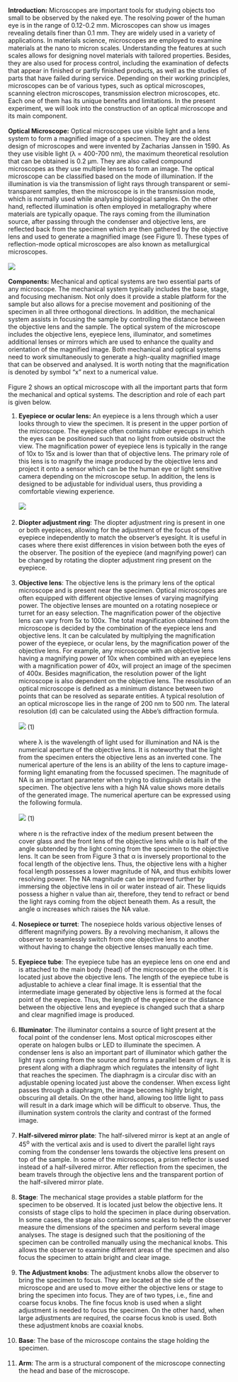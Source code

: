 <b>Introduction:</b> Microscopes are important tools for studying objects too small to be observed by the naked eye. The resolving power of the human eye is in the range of 0.12-0.2 mm. Microscopes can show us images revealing details finer than 0.1 mm.  They are widely used in a variety of applications. In materials science, microscopes are employed to examine materials at the nano to micron scales. Understanding the features at such scales allows for designing novel materials with tailored properties. Besides, they are also used for process control, including the examination of defects that appear in finished or partly finished products, as well as the studies of parts that have failed during service. Depending on their working principles, microscopes can be of various types, such as optical microscopes, scanning electron microscopes, transmission electron microscopes, etc. Each one of them has its unique benefits and limitations. In the present experiment, we will look into the construction of an optical microscope and its main component.<br><br>
<b>Optical Microscope:</b> Optical microscopes use visible light and a lens system to form a magnified image of a specimen. They are the oldest design of microscopes and were invented by Zacharias Janssen in 1590. As they use visible light (λ = 400-700 nm), the maximum theoretical resolution that can be obtained is 0.2 μm.  They are also called compound microscopes as they use multiple lenses to form an image. The optical microscope can be classified based on the mode of illumination.  If the illumination is via the transmission of light rays through transparent or semi-transparent samples, then the microscope is in the transmission mode, which is normally used while analysing biological samples. On the other hand, reflected illumination is often employed in metallography where materials are typically opaque.  The rays coming from the illumination source, after passing through the condenser and objective lens, are reflected back from the specimen which are then gathered by the objective lens and used to generate a magnified image (see Figure 1). These types of reflection-mode optical microscopes are also known as metallurgical microscopes.<br><br>
<img src="images/img1.PNG"><br><br>
<b>Components:</b> Mechanical and optical systems are two essential parts of any microscope. The mechanical system typically includes the base, stage, and focusing mechanism. Not only does it provide a stable platform for the sample but also allows for a precise movement and positioning of the specimen in all three orthogonal directions. In addition, the mechanical system assists in focusing the sample by controlling the distance between the objective lens and the sample.  The optical system of the microscope includes the objective lens, eyepiece lens, illuminator, and sometimes additional lenses or mirrors which are used to enhance the quality and orientation of the magnified image. Both mechanical and optical systems need to work simultaneously to generate a high-quality magnified image that can be observed and analysed. It is worth noting that the magnification is denoted by symbol “x” next to a numerical value.<br><br>
Figure 2 shows an optical microscope with all the important parts that form the mechanical and optical systems. The description and role of each part is given below.<br>
1.	<b>Eyepiece or ocular lens:</b> An eyepiece is a lens through which a user looks through to view the specimen. It is present in the upper portion of the microscope. The eyepiece often contains rubber eyecups in which the eyes can be positioned such that no light from outside obstruct the view.  The magnification power of eyepiece lens is typically in the range of 10x to 15x and is lower than that of objective lens. The primary role of this lens is to magnify the image produced by the objective lens and project it onto a sensor which can be the human eye or light sensitive camera depending on the microscope setup. In addition, the lens is designed to be adjustable for individual users, thus providing a comfortable viewing experience. <br><br>
<img src="images/img2.PNG"><br><br>
2.	<b>Diopter adjustment ring</b>: The diopter adjustment ring is present in one or both eyepieces, allowing for the adjustment of the focus of the eyepiece independently to match the observer’s eyesight.  It is useful in cases where there exist differences in vision between both the eyes of the observer. The position of the eyepiece (and magnifying power) can be changed by rotating the diopter adjustment ring present on the eyepiece.<br><br>
3.	<b>Objective lens</b>: The objective lens is the primary lens of the optical microscope and is present near the specimen. Optical microscopes are often equipped with different objective lenses of varying magnifying power. The objective lenses are mounted on a rotating nosepiece or turret for an easy selection. The magnification power of the objective lens can vary from 5x to 100x. The total magnification obtained from the microscope is decided by the combination of the eyepiece lens and objective lens. It can be calculated by multiplying the magnification power of the eyepiece, or ocular lens, by the magnification power of the objective lens.  For example, any microscope with an objective lens having a magnifying power of 10x when combined with an eyepiece lens with a magnification power of 40x, will project an image of the specimen of 400x. Besides magnification, the resolution power of the light microscope is also dependent on the objective lens. The resolution of an optical microscope is defined as a minimum distance between two points that can be resolved as separate entities.  A typical resolution of an optical microscope lies in the range of 200 nm to 500 nm. The lateral resolution (d) can be calculated using the Abbe’s diffraction formula.<br><br>
<img src="images/formula1.PNG">   (1)<br><br> 
where λ is the wavelength of light used for illumination and NA is the numerical aperture of the objective lens.  It is noteworthy that the light from the specimen enters the objective lens as an inverted cone.  The numerical aperture of the lens is an ability of the lens to capture image-forming light emanating from the focussed specimen. The magnitude of NA is an important parameter when trying to distinguish details in the specimen. The objective lens with a high NA value shows more details of the generated image. The numerical aperture can be expressed using the following formula.<br><br> 
<img src="images/formula2.PNG">   (1)<br><br> 
where n is the refractive index of the medium present between the cover glass and the front lens of the objective lens while α is half of the angle subtended by the light coming from the specimen to the objective lens. It can be seen from Figure 3 that α is inversely proportional to the focal length of the objective lens.  Thus, the objective lens with a higher focal length possesses a lower magnitude of NA, and thus exhibits lower resolving power.  The NA magnitude can be improved further by immersing the objective lens in oil or water instead of air. These liquids possess a higher n value than air, therefore, they tend to refract or bend the light rays coming from the object beneath them. As a result, the angle α increases which raises the NA value. <br><br> 
4.	<b>Nosepiece or turret</b>: The nosepiece holds various objective lenses of different magnifying powers. By a revolving mechanism, it allows the observer to seamlessly switch from one objective lens to another without having to change the objective lenses manually each time.<br><br>
5.	<b>Eyepiece tube</b>: The eyepiece tube has an eyepiece lens on one end and is attached to the main body (head) of the microscope on the other. It is located just above the objective lens.  The length of the eyepiece tube is adjustable to achieve a clear final image.  It is essential that the intermediate image generated by objective lens is formed at the focal point of the eyepiece. Thus, the length of the eyepiece or the distance between the objective lens and eyepiece is changed such that a sharp and clear magnified image is produced.<br><br>
6.	<b>Illuminator</b>: The illuminator contains a source of light present at the focal point of the condenser lens. Most optical microscopes either operate on halogen bulbs or LED to illuminate the specimen. A condenser lens is also an important part of illuminator which gather the light rays coming from the source and forms a parallel beam of rays. It is present along with a diaphragm which regulates the intensity of light that reaches the specimen. The diaphragm is a circular disc with an adjustable opening located just above the condenser. When excess light passes through a diaphragm, the image becomes highly bright, obscuring all details. On the other hand, allowing too little light to pass will result in a dark image which will be difficult to observe. Thus, the illumination system controls the clarity and contrast of the formed image.<br><br>
7.	<b>Half-silvered mirror plate</b>: The half-silvered mirror is kept at an angle of 45<sup>o</sup> with the vertical axis and is used to divert the parallel light rays coming from the condenser lens towards the objective lens present on top of the sample. In some of the microscopes, a prism reflector is used instead of a half-silvered mirror. After reflection from  the specimen, the beam travels through the objective lens and the transparent portion of the half-silvered mirror plate.<br><br>
8.	<b>Stage</b>: The mechanical stage provides a stable platform for the specimen to be observed.  It is located just below the objective lens. It consists of stage clips to hold the specimen in place during observation. In some cases, the stage also contains some scales to help the observer measure the dimensions of the specimen and perform several image analyses. The stage is designed such that the positioning of the specimen can be controlled manually using the mechanical knobs. This allows the observer to examine different areas of the specimen and also focus the specimen to attain bright and clear image.<br><br>
9.	<b>The Adjustment knobs</b>: The adjustment knobs allow the observer to bring the specimen to focus. They are located at the side of the microscope and are used to move either the objective lens or stage to bring the specimen into focus. They are of two types, i.e., fine and coarse focus knobs.  The fine focus knob is used when a slight adjustment is needed to focus the specimen. On the other hand, when large adjustments are required, the coarse focus knob is used. Both these adjustment knobs are coaxial knobs.<br><br>
10.	<b>Base</b>: The base of the microscope contains the stage holding the specimen.<br><br>
11.	<b>Arm</b>: The arm is a structural component of the microscope connecting the head and base of the microscope.
